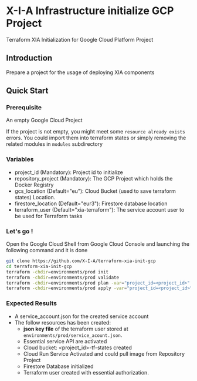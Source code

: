 # X-I-A Infrastructure initialize GCP Project
Terraform XIA Initialization for Google Cloud Platform Project

## Introduction

Prepare a project for the usage of deploying XIA components

## Quick Start

### Prerequisite
An empty Google Cloud Project

If the project is not empty, you might meet some `resource already exists` errors.
You could import them into terraform states 
or simply removing the related modules in `modules` subdirectory

### Variables 

* project_id (Mandatory): Project id to initialize
* repository_project (Mandatory): The GCP Project which holds the Docker Registry
* gcs_location (Default="eu"): Cloud Bucket (used to save terraform states) Location.
* firestore_location (Default="eur3"): Firestore database location
* terraform_user (Default="xia-terraform"): The service account user to be used for Terraform tasks

### Let's go !
Open the Google Cloud Shell from Google Cloud Console and launching the following command and it is done
```bash
git clone https://github.com/X-I-A/terraform-xia-init-gcp
cd terraform-xia-init-gcp
terraform -chdir=environments/prod init
terraform -chdir=environments/prod validate
terraform -chdir=environments/prod plan -var="project_id=<project_id>" -var="repository_project=<repository project name>"
terraform -chdir=environments/prod apply -var="project_id=<project_id>" -var="repository_project=<repository project name>" -auto-approve
```

### Expected Results
* A service_account.json for the created service account
* The follow resources has been created:
  * **json key file** of the terraform user stored at `environments/prod/service_acount.json`.
  * Essential service API are activated
  * Cloud bucket: <project_id>-tf-states created
  * Cloud Run Service Activated and could pull image from Repository Project
  * Firestore Database initialized
  * Terraform user created with essential authorization.

### 